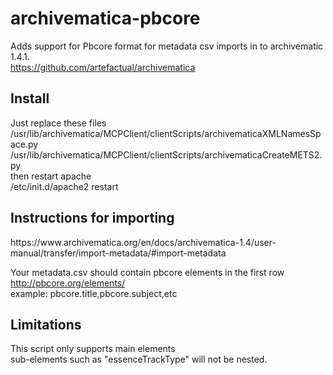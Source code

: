 # archivematica-pbcore
Adds support for Pbcore format for metadata csv imports in to archivematic 1.4.1.<br>
https://github.com/artefactual/archivematica


<h2>Install </h2>
Just replace these files<br>
/usr/lib/archivematica/MCPClient/clientScripts/archivematicaXMLNamesSpace.py<br>
/usr/lib/archivematica/MCPClient/clientScripts/archivematicaCreateMETS2.py<br>
then restart apache<br>
/etc/init.d/apache2 restart<br>


<h2>Instructions for importing</h2>
https://www.archivematica.org/en/docs/archivematica-1.4/user-manual/transfer/import-metadata/#import-metadata<br>

Your metadata.csv should contain pbcore elements in the first row<br>
http://pbcore.org/elements/<br>
example: pbcore.title,pbcore.subject,etc<br>


<h2>Limitations</h2>
This script only supports main elements<br> 
sub-elements such as "essenceTrackType" will not be nested.


